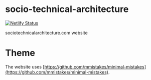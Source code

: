 # socio-technical-architecture

[![Netlify Status](https://api.netlify.com/api/v1/badges/212cc8fd-c44c-453f-9d65-d2d5875811e1/deploy-status)](https://app.netlify.com/sites/socio-technical-architecture/deploys)

sociotechnicalarchitecture.com website

# Theme
The website uses [https://github.com/mmistakes/minimal-mistakes](https://github.com/mmistakes/minimal-mistakes).

